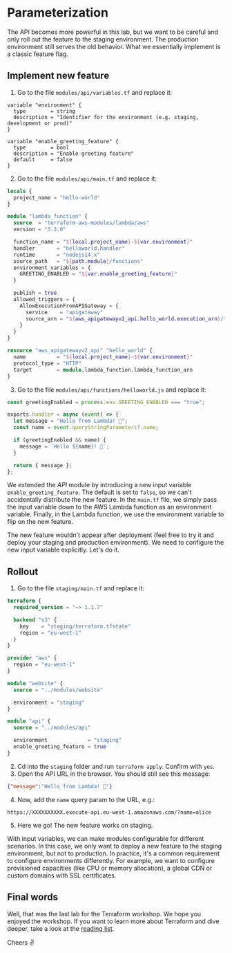 # Parameterization

The API becomes more powerful in this lab, but we want to be careful and only roll out the feature to the staging environment. The production environment still serves the old behavior. What we essentially implement is a classic feature flag.

## Implement new feature

1. Go to the file `modules/api/variables.tf` and replace it:
  ```
  variable "environment" {
    type        = string
    description = "Identifier for the environment (e.g. staging, development or prod)"
  }

  variable "enable_greeting_feature" {
    type        = bool
    description = "Enable greeting feature"
    default     = false
  }
  ```
2. Go to the file `modules/api/main.tf` and replace it:
  ```tf
  locals {
    project_name = "hello-world"
  }

  module "lambda_function" {
    source  = "terraform-aws-modules/lambda/aws"
    version = "3.2.0"

    function_name = "${local.project_name}-${var.environment}"
    handler       = "helloworld.handler"
    runtime       = "nodejs14.x"
    source_path   = "${path.module}/functions"
    environment_variables = {
      GREETING_ENABLED = "${var.enable_greeting_feature}"
    }

    publish = true
    allowed_triggers = {
      AllowExecutionFromAPIGateway = {
        service    = "apigateway"
        source_arn = "${aws_apigatewayv2_api.hello_world.execution_arn}/*/*"
      }
    }
  }

  resource "aws_apigatewayv2_api" "hello_world" {
    name          = "${local.project_name}-${var.environment}"
    protocol_type = "HTTP"
    target        = module.lambda_function.lambda_function_arn
  }
  ```
3. Go to the file `modules/api/functions/helloworld.js` and replace it:
  ```js
  const greetingEnabled = process.env.GREETING_ENABLED === "true";

  exports.handler = async (event) => {  
    let message = "Hello from Lambda! 👋";
    const name = event.queryStringParameters?.name;

    if (greetingEnabled && name) {
      message = `Hello ${name}! 👋`;
    }

    return { message };
  };
  ```

We extended the *API* module by introducing a new input variable `enable_greeting_feature`. The default is set to `false`, so we can't accidentally distribute the new feature. In the `main.tf` file, we simply pass the input variable down to the AWS Lambda function as an environment variable. Finally, in the Lambda function, we use the environment variable to flip on the new feature.

The new feature wouldn't appear after deployment (feel free to try it and deploy your staging and production environment). We need to configure the new input variable explicitly. Let's do it.

## Rollout

1. Go to the file `staging/main.tf` and replace it:
  ```tf
  terraform {
    required_version = "~> 1.1.7"

    backend "s3" {
      key    = "staging/terraform.tfstate"
      region = "eu-west-1"
    }
  }

  provider "aws" {
    region = "eu-west-1"
  }

  module "website" {
    source = "../modules/website"

    environment = "staging"
  }

  module "api" {
    source = "../modules/api"

    environment             = "staging"
    enable_greeting_feature = true
  }
  ```
2. Cd into the `staging` folder and run `terraform apply`. Confirm with `yes`.
3. Open the API URL in the browser. You should still see this message:
  ```json
  {"message":"Hello from Lambda! 👋"}
  ```
4. Now, add the `name` query param to the URL, e.g.:
  ```
  https://XXXXXXXXXX.execute-api.eu-west-1.amazonaws.com/?name=alice
  ```
5. Here we go! The new feature works on staging.

With input variables, we can make modules configurable for different scenarios. In this case, we only want to deploy a new feature to the staging environment, but not to production. In practice, it's a common requirement to configure environments differently. For example, we want to configure provisioned capacities (like CPU or memory allocation), a global CDN or custom domains with SSL certificates.

## Final words

Well, that was the last lab for the Terraform workshop. We hope you enjoyed the workshop. If you want to learn more about Terraform and dive deeper, take a look at the [reading list](../README.md#📖-further-reading).

Cheers ✌️
